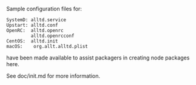 Sample configuration files for:
```
SystemD: alltd.service
Upstart: alltd.conf
OpenRC:  alltd.openrc
         alltd.openrcconf
CentOS:  alltd.init
macOS:    org.allt.alltd.plist
```
have been made available to assist packagers in creating node packages here.

See doc/init.md for more information.
